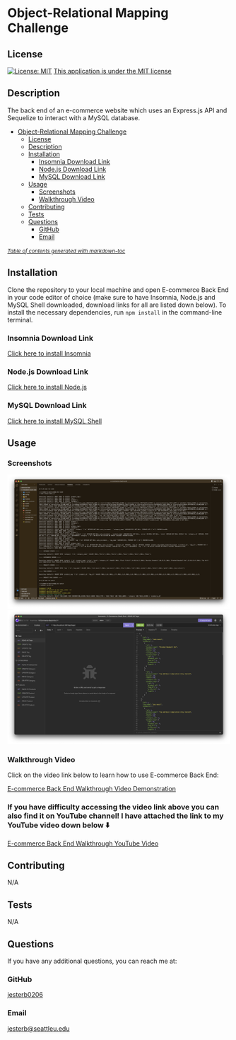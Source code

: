 # Object-Relational Mapping Challenge

## License

[![License: MIT](https://img.shields.io/badge/License-MIT-yellow.svg)](https://opensource.org/licenses/MIT)
[This application is under the MIT license](https://opensource.org/licenses/MIT)

## Description

The back end of an e-commerce website which uses an Express.js API and Sequelize to interact with a MySQL database.

- [Object-Relational Mapping Challenge](#object-relational-mapping-challenge)
  - [License](#license)
  - [Description](#description)
  - [Installation](#installation)
    - [Insomnia Download Link](#insomnia-download-link)
    - [Node.js Download Link](#nodejs-download-link)
    - [MySQL Download Link](#mysql-download-link)
  - [Usage](#usage)
    - [Screenshots](#screenshots)
    - [Walkthrough Video](#walkthrough-video)
  - [Contributing](#contributing)
  - [Tests](#tests)
  - [Questions](#questions)
    - [GitHub](#github)
    - [Email](#email)

<small><i><a href='http://ecotrust-canada.github.io/markdown-toc/'>Table of contents generated with markdown-toc</a></i></small>

## Installation

Clone the repository to your local machine and open E-commerce Back End in your code editor of choice (make sure to have Insomnia, Node.js and MySQL Shell downloaded, download links for all are listed down below). To install the necessary dependencies, run `npm install` in the command-line terminal.

### Insomnia Download Link

[Click here to install Insomnia](https://insomnia.rest/download)

### Node.js Download Link

[Click here to install Node.js](https://nodejs.org/en/download/)

### MySQL Download Link

[Click here to install MySQL Shell](https://dev.mysql.com/downloads/shell/)

## Usage

### Screenshots

![Integrated Terminal Screenshot](assets/images/integrated-terminal-screen-shot.png)
![Insomnia Screenshot](assets/images/insomnia-screen-shot.png)

### Walkthrough Video

Click on the video link below to learn how to use E-commerce Back End:

[E-commerce Back End Walkthrough Video Demonstration](assets/videos/e-commerce-back-end-walkthrough-video.webm)

<h3 align="left">If you have difficulty accessing the video link above you can also find it on YouTube channel! I have attached the link to my YouTube video down below ⬇️</h3>

<p align="left"> <a href="https://youtu.be/wpRLVU7OIvM" target="_blank" rel="noopener">E-commerce Back End Walkthrough YouTube Video</a></p>

## Contributing

N/A

## Tests

N/A

## Questions

If you have any additional questions, you can reach me at:

### GitHub

[jesterb0206](https://www.github.com/jesterb0206)

### Email

jesterb@seattleu.edu
